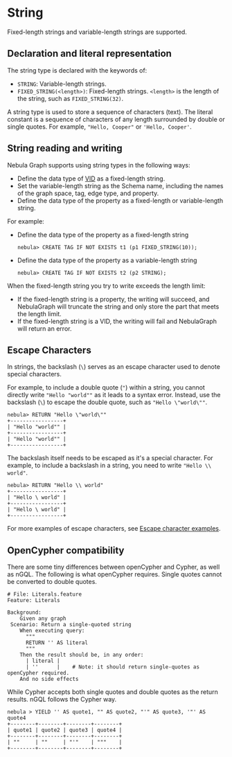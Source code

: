 # String

Fixed-length strings and variable-length strings are supported.

## Declaration and literal representation

The string type is declared with the keywords of:

- `STRING`: Variable-length strings.
- `FIXED_STRING(<length>)`: Fixed-length strings. `<length>` is the length of the string, such as `FIXED_STRING(32)`.

A string type is used to store a sequence of characters (text). The literal constant is a sequence of characters of any length surrounded by double or single quotes. For example, `"Hello, Cooper"` or `'Hello, Cooper'`.

## String reading and writing

Nebula Graph supports using string types in the following ways:

- Define the data type of [VID](../../1.introduction/3.vid.md) as a fixed-length string.
- Set the variable-length string as the Schema name, including the names of the graph space, tag, edge type, and property.
- Define the data type of the property as a fixed-length or variable-length string.

For example:

- Define the data type of the property as a fixed-length string

    ```ngql
    nebula> CREATE TAG IF NOT EXISTS t1 (p1 FIXED_STRING(10)); 
    ```

- Define the data type of the property as a variable-length string

    ```ngql
    nebula> CREATE TAG IF NOT EXISTS t2 (p2 STRING); 
    ```

When the fixed-length string you try to write exceeds the length limit:

- If the fixed-length string is a property, the writing will succeed, and NebulaGraph will truncate the string and only store the part that meets the length limit.
- If the fixed-length string is a VID, the writing will fail and NebulaGraph will return an error.

## Escape Characters

In strings, the backslash (`\`) serves as an escape character used to denote special characters.

For example, to include a double quote (`"`) within a string, you cannot directly write `"Hello "world""` as it leads to a syntax error. Instead, use the backslash (`\`) to escape the double quote, such as `"Hello \"world\""`.

```ngql
nebula> RETURN "Hello \"world\""
+-----------------+
| "Hello "world"" |
+-----------------+
| "Hello "world"" |
+-----------------+
```

The backslash itself needs to be escaped as it's a special character. For example, to include a backslash in a string, you need to write `"Hello \\ world"`.

```ngql
nebula> RETURN "Hello \\ world"
+-----------------+
| "Hello \ world" |
+-----------------+
| "Hello \ world" |
+-----------------+
```

For more examples of escape characters, see [Escape character examples](https://en.wikipedia.org/wiki/Escape_character#Examples).

## OpenCypher compatibility

There are some tiny differences between openCypher and Cypher, as well as nGQL. The following is what openCypher requires. Single quotes cannot be converted to double quotes.

```ngql
# File: Literals.feature
Feature: Literals

Background:
    Given any graph
 Scenario: Return a single-quoted string
    When executing query:
      """
      RETURN '' AS literal
      """
    Then the result should be, in any order:
      | literal |
      | ''      |    # Note: it should return single-quotes as openCypher required.
    And no side effects
```

While Cypher accepts both single quotes and double quotes as the return results. nGQL follows the Cypher way.

```ngql
nebula > YIELD '' AS quote1, "" AS quote2, "'" AS quote3, '"' AS quote4
+--------+--------+--------+--------+
| quote1 | quote2 | quote3 | quote4 |
+--------+--------+--------+--------+
| ""     | ""     | "'"    | """    |
+--------+--------+--------+--------+
```

